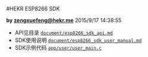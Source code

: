 #HEKR ESP8266 SDK

**by [zengxuefeng@hekr.me](mailto:zengxuefeng@hekr.me "zengxuefeng@hekr.me")**  2015/9/17 14:38:55 

- API见目录 [`document/esp8266_sdk_api.md`](https://github.com/HEKR-Cloud/HEKR-ESP8266-SDK/blob/master/document/esp8266_sdk_api.md) 
- SDK使用说明 [`document/esp8266_sdk_user_manual.md`](https://github.com/HEKR-Cloud/HEKR-ESP8266-SDK/blob/master/document/esp8266_sdk_user_manual.md)
- SDK示例代码 [`app/user/user_main.c`](https://github.com/HEKR-Cloud/HEKR-ESP8266-SDK/blob/master/app/user/user_main.c)
